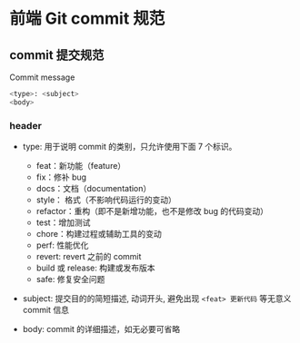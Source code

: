 # 前端 Git commit 规范

## commit 提交规范

Commit message

```bash
<type>: <subject>
<body>
```

### header

- type: 用于说明 commit 的类别，只允许使用下面 7 个标识。

  - feat：新功能（feature）
  - fix：修补 bug
  - docs：文档（documentation）
  - style： 格式（不影响代码运行的变动）
  - refactor：重构（即不是新增功能，也不是修改 bug 的代码变动）
  - test：增加测试
  - chore：构建过程或辅助工具的变动
  - perf: 性能优化
  - revert: revert 之前的 commit
  - build 或 release: 构建或发布版本
  - safe: 修复安全问题

- subject: 提交目的的简短描述, 动词开头, 避免出现 `<feat> 更新代码` 等无意义 commit 信息

- body: commit 的详细描述，如无必要可省略
